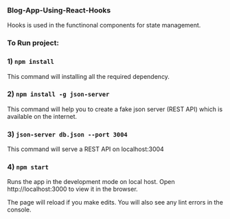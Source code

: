 
### Blog-App-Using-React-Hooks
Hooks is used in the functinonal components for state management.
### To Run project:

### 1) `npm install`

This command will installing all the required dependency.

### 2) `npm install -g json-server`

This command will help you to create a fake json server (REST API) which is available on the internet.

### 3) `json-server db.json --port 3004`

This command will serve a REST API on localhost:3004

### 4) `npm start`

Runs the app in the development mode on local host.
Open http://localhost:3000 to view it in the browser.

The page will reload if you make edits.
You will also see any lint errors in the console.






